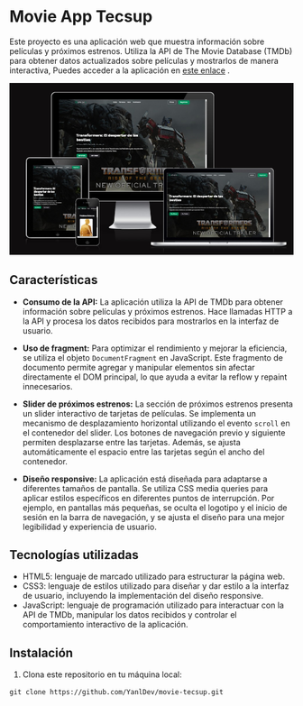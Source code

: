 # Movie App Tecsup

Este proyecto es una aplicación web que muestra información sobre películas y próximos estrenos. Utiliza la API de The Movie Database (TMDb) para obtener datos actualizados sobre películas y mostrarlos de manera interactiva,  Puedes acceder a la aplicación en [este enlace](https://648699acc8f2a60b6c2a1731--papaya-kulfi-ea3ddf.netlify.app/) .

![preview](./img/preview.jpg)


## Características

- **Consumo de la API:** La aplicación utiliza la API de TMDb para obtener información sobre películas y próximos estrenos. Hace llamadas HTTP a la API y procesa los datos recibidos para mostrarlos en la interfaz de usuario.

- **Uso de fragment:** Para optimizar el rendimiento y mejorar la eficiencia, se utiliza el objeto `DocumentFragment` en JavaScript. Este fragmento de documento permite agregar y manipular elementos sin afectar directamente el DOM principal, lo que ayuda a evitar la reflow y repaint innecesarios.

- **Slider de próximos estrenos:** La sección de próximos estrenos presenta un slider interactivo de tarjetas de películas. Se implementa un mecanismo de desplazamiento horizontal utilizando el evento `scroll` en el contenedor del slider. Los botones de navegación previo y siguiente permiten desplazarse entre las tarjetas. Además, se ajusta automáticamente el espacio entre las tarjetas según el ancho del contenedor.

- **Diseño responsive:** La aplicación está diseñada para adaptarse a diferentes tamaños de pantalla. Se utiliza CSS media queries para aplicar estilos específicos en diferentes puntos de interrupción. Por ejemplo, en pantallas más pequeñas, se oculta el logotipo y el inicio de sesión en la barra de navegación, y se ajusta el diseño para una mejor legibilidad y experiencia de usuario.

## Tecnologías utilizadas

- HTML5: lenguaje de marcado utilizado para estructurar la página web.
- CSS3: lenguaje de estilos utilizado para diseñar y dar estilo a la interfaz de usuario, incluyendo la implementación del diseño responsive.
- JavaScript: lenguaje de programación utilizado para interactuar con la API de TMDb, manipular los datos recibidos y controlar el comportamiento interactivo de la aplicación.

## Instalación

1. Clona este repositorio en tu máquina local: 
```shell
git clone https://github.com/YanlDev/movie-tecsup.git

